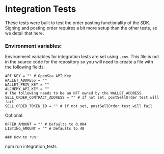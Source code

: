 # Integration Tests

These tests were built to test the order posting functionality of the SDK. Signing and posting order requires a bit more setup than the other tests, so we detail that here.

### Environment variables:

Environment variables for integration tests are set using `.env`. This file is not in the source code for the repository so you will need to create a file with the following fields:

```
API_KEY = "" # OpenSea API Key
WALLET_ADDRESS = ""
WALLET_PRIV_KEY = ""
ALCHEMY_API_KEY = ""
# The following needs to be an NFT owned by the WALLET_ADDRESS
SELL_ORDER_CONTRACT_ADDRESS = "" # If not set, postSellOrder test will fail
SELL_ORDER_TOKEN_ID = "" # If not set, postSellOrder test will fail
```

Optional:

```
OFFER_AMOUNT = "" # Defaults to 0.004
LISTING_AMOUNT = "" # Defaults to 40

### How to run:

```

npm run integration_tests

```

```
